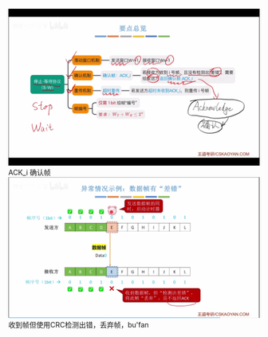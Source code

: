 


![输入图片说明](/imgs/2025-07-24/0JLZ47TZz7dYHM5Q.png)
ACK_i 确认帧
![输入图片说明](/imgs/2025-07-24/nezqI3iyKkN4OWub.png)
收到帧但使用CRC检测出错，丢弃帧，bu'fan
<!--stackedit_data:
eyJoaXN0b3J5IjpbNzE4NDA3NDEwXX0=
-->